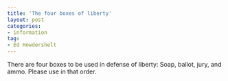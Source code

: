 ```yaml
---
title: 'The four boxes of liberty'
layout: post
categories:
- information
tag:
- Ed Howdershelt
---
```


There are four boxes to be used in defense of liberty: Soap, ballot, jury, and ammo. Please use in that order.
